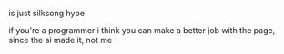is just silksong hype

if you're a programmer i think you can make a better job with the page, since the ai made it, not me
